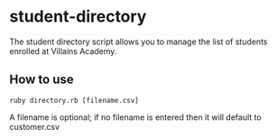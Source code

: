 # student-directory #

The student directory script allows you to manage the list of students enrolled at Villains Academy.

## How to use ##

```shell
ruby directory.rb [filename.csv]
```

A filename is optional; if no filename is entered then it will default to customer.csv
